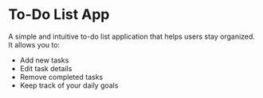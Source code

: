 # To-Do List App
A simple and intuitive to-do list application that helps users stay organized. It allows you to:
- Add new tasks
- Edit task details
- Remove completed tasks
- Keep track of your daily goals